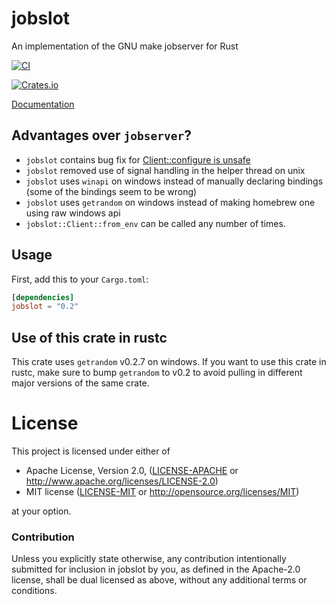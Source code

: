 # jobslot

An implementation of the GNU make jobserver for Rust

[![CI](https://github.com/cargo-bins/jobslot/actions/workflows/main.yml/badge.svg)](https://github.com/cargo-bins/jobslot/actions/workflows/main.yml)


[![Crates.io](https://img.shields.io/crates/v/jobslot)](https://crates.io/crates/jobslot)

[Documentation](https://docs.rs/jobslot)

## Advantages over `jobserver`?

 - `jobslot` contains bug fix for [Client::configure is unsafe]
 - `jobslot` removed use of signal handling in the helper thread on unix
 - `jobslot` uses `winapi` on windows instead of manually declaring bindings (some of the bindings seem to be wrong)
 - `jobslot` uses `getrandom` on windows instead of making homebrew one using raw windows api
 - `jobslot::Client::from_env` can be called any number of times.

[Client::configure is unsafe]: https://github.com/alexcrichton/jobserver-rs/issues/25

## Usage

First, add this to your `Cargo.toml`:

```toml
[dependencies]
jobslot = "0.2"
```

## Use of this crate in rustc

This crate uses `getrandom` v0.2.7 on windows.
If you want to use this crate in rustc, make sure to bump `getrandom` to v0.2
to avoid pulling in different major versions of the same crate.

# License

This project is licensed under either of

 * Apache License, Version 2.0, ([LICENSE-APACHE](LICENSE-APACHE) or
   http://www.apache.org/licenses/LICENSE-2.0)
 * MIT license ([LICENSE-MIT](LICENSE-MIT) or
   http://opensource.org/licenses/MIT)

at your option.

### Contribution

Unless you explicitly state otherwise, any contribution intentionally submitted
for inclusion in jobslot by you, as defined in the Apache-2.0 license, shall be
dual licensed as above, without any additional terms or conditions.
